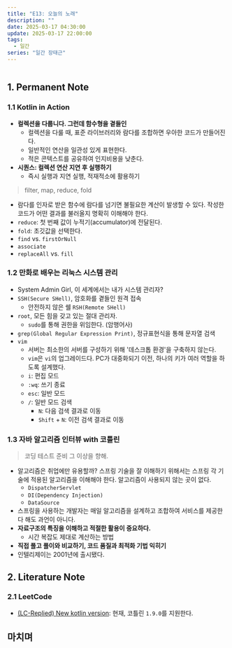 ```yaml
---
title: "E13: 오늘의 노래"
description: ""
date: 2025-03-17 04:30:00
update: 2025-03-17 22:00:00
tags:
  - 일간
series: "일간 장태근" 
---
```


![]()

## 1. Permanent Note

### 1.1 Kotlin in Action

- **컬렉션을 다룹니다. 그런데 함수형을 곁들인**
    - 컬렉션을 다룰 때, 표준 라이브러리와 람다를 조합하면 우아한 코드가 만들어진다.
    - 일반적인 연산을 일관성 있게 표현한다.
    - 적은 콘텍스트를 공유하여 인지비용을 낮춘다.
- **시퀀스: 컬렉션 연산 지연 후 실행하기**
    - 즉시 실행과 지연 실행, 적재적소에 활용하기

> filter, map, reduce, fold

- 람다를 인자로 받은 함수에 람다를 넘기면 불필요한 계산이 발생할 수 있다. 작성한 코드가 어떤 결과를 불러올지 명확히 이해해야 한다.
- `reduce`: 첫 번째 값이 누적기(accumulator)에 전달된다.
- `fold`: 초깃값을 선택한다.
- `find` vs. `firstOrNull`
- `associate`
- `replaceAll` vs. `fill`

### 1.2 만화로 배우는 리눅스 시스템 관리

- System Admin Girl, 이 세계에서는 내가 시스템 관리자?
- `SSH(Secure SHell)`, 암호화를 곁들인 원격 접속
    - 안전하지 않은 쉘 `RSH(Remote SHell)`
- `root`, 모든 힘을 갖고 있는 절대 관리자.
    - `sudo`를 통해 권한을 위임한다. (암행어사)
- `grep(Global Regular Expression Print)`, 정규표현식을 통해 문자열 검색
- `vim`
    - 서버는 최소한의 서버를 구성하기 위해 '데스크톱 환경'을 구축하지 않는다.
    - `vim`은 `vi`의 업그레이드다. PC가 대중화되기 이전, 하나의 키가 여러 역할을 하도록 설계했다.
    - `i`: 편집 모드
    - `:wq`: 쓰기 종료
    - `esc`: 일반 모드
    - `/`: 일반 모드 검색
        - `N`: 다음 검색 결과로 이동
        - `Shift` + `N`: 이전 검색 결과로 이동

### 1.3 자바 알고리즘 인터뷰 with 코틀린

> 코딩 테스트 준비 그 이상을 향해.

- 알고리즘은 취업에만 유용할까? 스프링 기술을 잘 이해하기 위해서는 스프링 각 기술에 적용된 알고리즘을 이해해야 한다. 알고리즘이 사용되지 않는 곳이 없다.
    - `DispatcherServlet`
    - `DI(Dependency Injection)`
    - `DataSource`
- 스프링을 사용하는 개발자는 매일 알고리즘을 설계하고 조합하여 서비스를 제공한다 해도 과언이 아니다.
- **자료구조의 특징을 이해하고 적절한 활용이 중요하다.**
    - 시간 복잡도 제대로 계산하는 방법
- **직접 풀고 풀이와 비교하기, 코드 품질과 최적화 기법 익히기**
- 인텔리제이는 2001년에 출시됐다.

## 2. Literature Note

### 2.1 LeetCode

- [(LC-Replied) New kotlin version](https://leetcode.com/discuss/post/1251018/lc-replied-new-kotlin-version-by-kevlar_-wtx5/):
  현재, 코틀린 `1.9.0`를 지원한다.

## 마치며


